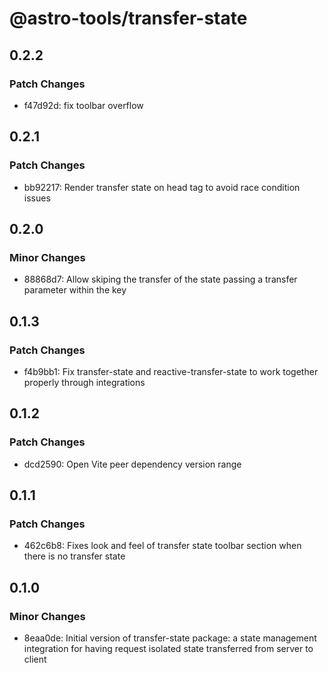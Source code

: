 # @astro-tools/transfer-state

## 0.2.2

### Patch Changes

- f47d92d: fix toolbar overflow

## 0.2.1

### Patch Changes

- bb92217: Render transfer state on head tag to avoid race condition issues

## 0.2.0

### Minor Changes

- 88868d7: Allow skiping the transfer of the state passing a transfer parameter within the key

## 0.1.3

### Patch Changes

- f4b9bb1: Fix transfer-state and reactive-transfer-state to work together properly through integrations

## 0.1.2

### Patch Changes

- dcd2590: Open Vite peer dependency version range

## 0.1.1

### Patch Changes

- 462c6b8: Fixes look and feel of transfer state toolbar section when there is no transfer state

## 0.1.0

### Minor Changes

- 8eaa0de: Initial version of transfer-state package: a state management integration for having request isolated state transferred from server to client
